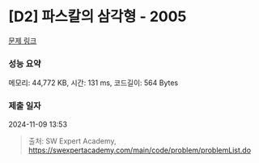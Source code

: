 # [D2] 파스칼의 삼각형 - 2005 

[문제 링크](https://swexpertacademy.com/main/code/problem/problemDetail.do?contestProbId=AV5P0-h6Ak4DFAUq) 

### 성능 요약

메모리: 44,772 KB, 시간: 131 ms, 코드길이: 564 Bytes

### 제출 일자

2024-11-09 13:53



> 출처: SW Expert Academy, https://swexpertacademy.com/main/code/problem/problemList.do
